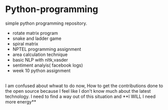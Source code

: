 # Python-programming
simple python programming repository.
<br> 
* rotate matrix program
* snake and ladder game 
* spiral matrix
* NPTEL programming assignment
* area calculation technique
* basic NLP with nltk,vasder
* sentiment analyis( facebook logs)
* week 10 python assignment 
 
<br>
I am confused about whwat to do now, How to get the contributions done to the open source because I feel like I don't know much about the latest technology. I need to find a way out of this situation and **I WILL I need more energy**
